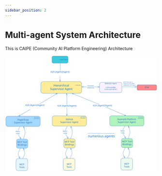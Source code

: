 ```yaml
---
sidebar_position: 2
---
```


# Multi-agent System Architecture

This is CAIPE (Community AI Platform Engineering) Architecture

![Architecture](images/mas_architecture.svg)